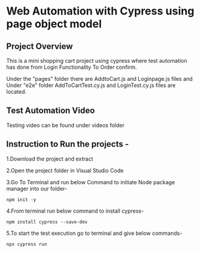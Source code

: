 # Web Automation with Cypress using page object model

## Project Overview

This is a mini shopping cart project using cypress where test automation has done from Login Functionality To Order confirm.

Under the "pages" folder there are AddtoCart.js and Loginpage.js files and Under "e2e" folder AddToCartTest.cy.js and LoginTest.cy.js files are located.

## Test Automation Video

Testing video can be found under videos folder

## Instruction to Run the projects -

1.Download the project and extract

2.Open the project folder in Visual Studio Code 

3.Go To Terminal and run below Command to initiate Node package manager into our folder-

	npm init -y

4.From terminal run below command to install cypress-

	npm install cypress --save-dev

5.To start the test execution go to terminal and give below commands-

    npx cypress run
